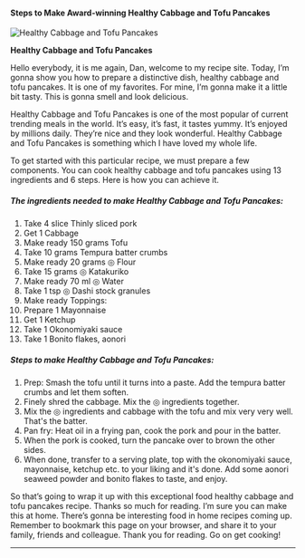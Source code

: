             

#### Steps to Make Award-winning Healthy Cabbage and Tofu Pancakes

![Healthy Cabbage and Tofu Pancakes](https://img-global.cpcdn.com/recipes/4976013822918656/751x532cq70/healthy-cabbage-and-tofu-pancakes-recipe-main-photo.jpg)

**Healthy Cabbage and Tofu Pancakes**

Hello everybody, it is me again, Dan, welcome to my recipe site. Today, I’m gonna show you how to prepare a distinctive dish, healthy cabbage and tofu pancakes. It is one of my favorites. For mine, I’m gonna make it a little bit tasty. This is gonna smell and look delicious.

Healthy Cabbage and Tofu Pancakes is one of the most popular of current trending meals in the world. It’s easy, it’s fast, it tastes yummy. It’s enjoyed by millions daily. They’re nice and they look wonderful. Healthy Cabbage and Tofu Pancakes is something which I have loved my whole life.

To get started with this particular recipe, we must prepare a few components. You can cook healthy cabbage and tofu pancakes using 13 ingredients and 6 steps. Here is how you can achieve it.

##### The ingredients needed to make Healthy Cabbage and Tofu Pancakes:

1.  Take 4 slice Thinly sliced pork
2.  Get 1 Cabbage
3.  Make ready 150 grams Tofu
4.  Take 10 grams Tempura batter crumbs
5.  Make ready 20 grams ◎ Flour
6.  Take 15 grams ◎ Katakuriko
7.  Make ready 70 ml ◎ Water
8.  Take 1 tsp ◎ Dashi stock granules
9.  Make ready Toppings:
10.  Prepare 1 Mayonnaise
11.  Get 1 Ketchup
12.  Take 1 Okonomiyaki sauce
13.  Take 1 Bonito flakes, aonori

##### Steps to make Healthy Cabbage and Tofu Pancakes:

1.  Prep: Smash the tofu until it turns into a paste. Add the tempura batter crumbs and let them soften.
2.  Finely shred the cabbage. Mix the ◎ ingredients together.
3.  Mix the ◎ ingredients and cabbage with the tofu and mix very very well. That's the batter.
4.  Pan fry: Heat oil in a frying pan, cook the pork and pour in the batter.
5.  When the pork is cooked, turn the pancake over to brown the other sides.
6.  When done, transfer to a serving plate, top with the okonomiyaki sauce, mayonnaise, ketchup etc. to your liking and it's done. Add some aonori seaweed powder and bonito flakes to taste, and enjoy.

So that’s going to wrap it up with this exceptional food healthy cabbage and tofu pancakes recipe. Thanks so much for reading. I’m sure you can make this at home. There’s gonna be interesting food in home recipes coming up. Remember to bookmark this page on your browser, and share it to your family, friends and colleague. Thank you for reading. Go on get cooking!

* * *